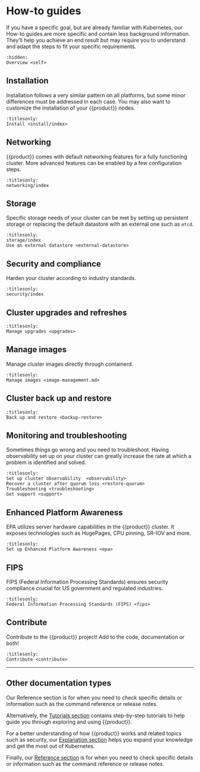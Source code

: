# How-to guides

If you have a specific goal, but are already familiar with Kubernetes, our
How-to guides are more specific and contain less background information.
They’ll help you achieve an end result but may require you to understand and
adapt the steps to fit your specific requirements.

```{toctree}
:hidden:
Overview <self>
```

## Installation

Installation follows a very similar pattern on all platforms, but some minor
differences must be addressed in each case. You may also want to customize the
installation of your {{product}} nodes.

```{toctree}
:titlesonly:
Install <install/index>
```

## Networking

{{product}} comes with default networking features for a fully functioning
cluster. More advanced features can be enabled by a few configuration steps.

```{toctree}
:titlesonly:
networking/index
```

## Storage

Specific storage needs of your cluster can be met by setting up persistent
storage or replacing the default datastore with an external one such as `etcd`.

```{toctree}
:titlesonly:
storage/index
Use an external datastore <external-datastore>
```

## Security and compliance

Harden your cluster according to industry standards.

```{toctree}
:titlesonly:
security/index
```

## Cluster upgrades and refreshes

```{toctree}
:titlesonly:
Manage upgrades <upgrades>
```

## Manage images

Manage cluster images directly through containerd.

```{toctree}
:titlesonly:
Manage images <image-management.md>
```

## Cluster back up and restore

```{toctree}
:titlesonly:
Back up and restore <backup-restore>
```

## Monitoring and troubleshooting

Sometimes things go wrong and you need to troubleshoot. Having observability
set up on your cluster can greatly increase the rate at which a problem is
identified and solved.

```{toctree}
:titlesonly:
Set up cluster observability  <observability>
Recover a cluster after quorum loss <restore-quorum>
Troubleshooting <troubleshooting>
Get support <support>
```

## Enhanced Platform Awareness

EPA utilizes server hardware capabilities in the {{product}} cluster. It
exposes technologies such as HugePages, CPU pinning, SR-IOV and more.

```{toctree}
:titlesonly:
Set up Enhanced Platform Awareness <epa>
```

## FIPS

FIPS (Federal Information Processing Standards) ensures security compliance crucial for US government and regulated industries. 

```{toctree}
:titlesonly:
Federal Information Processing Standards (FIPS) <fips>
```


## Contribute

Contribute to the {{product}} project! Add to the code, documentation or both!

```{toctree}
:titlesonly:
Contribute <contribute>
```

---

## Other documentation types

Our Reference section is for when you need to check specific details or
information such as the command reference or release notes.

Alternatively, the [Tutorials section] contains step-by-step tutorials to help
guide you through exploring and using {{product}}.

For a better understanding of how {{product}} works and related topics
such as security, our [Explanation section] helps you expand your knowledge
and get the most out of Kubernetes.

Finally, our [Reference section] is for when you need to check specific details
or information such as the command reference or release notes.

<!--LINKS -->
[Tutorials section]: ../tutorial/index
[Explanation section]: ../explanation/index
[Reference section]: ../reference/index
